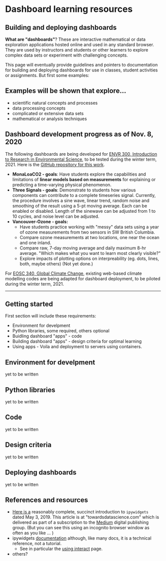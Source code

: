 # Dashboard learning resources

## Building and deploying dashboards

**What are "dashboards"**? These are interactive mathematical or data exploration applications hosted online and used in any standard browser. They are used by instructors and students or other learners to explore complex data sets or experiment with challenging concepts.

This page will eventually provide guidelines and pointers to documentation for building and deploying dashboards for use in classes, student activities or assignments. But first some examples:

## Examples will be shown that explore...

* scientific natural concepts and processes
* data processing concepts
* complicated or extensive data sets
* mathematical or analysis techniques

## Dashboard development progress as of Nov. 8, 2020

The following dashboards are being developed for [ENVR 300, Introduction to Research in Environmental Science](https://www.eoas.ubc.ca/academics/courses/envr300), to be tested during the winter term, 2021. Here is the [GitHub repository for this work](https://github.com/fhmjones/dashboards-envr300).
* **MonaLoaCO2 - goals**: Have students explore the capabilities and limitations of **linear models based on measurements** for explaining or predicting a time-varying physical phenomenon.
* **Three Signals - goals**: Demonstrate to students how various components can contribute to a complete timeseries signal. Currently, the procedure involves a sine wave, linear trend, random noise and smoothing of the result using a 5-pt moving average. Each can be enabled or disabled. Length of the sinewave can be adjusted from 1 to 10 cycles, and noise level can be adjusted.
* **Vancouver-Ozone - goals:**
  * Have students practice working with "messy" data sets using a year of ozone measurements from two sensors in SW British Columbia.
  * Compare ozone measurements at two locations, one near the ocean and one inland.
  * Compare raw, 7-day moving average and daily maximum 8-hr average. "Which makes what you want to learn most clearly visible?"
  * Explore impacts of plotting options on interpreability (eg. dots, lines, both, maybe others) (Not yet done.)

For [EOSC 340, Global Climate Change](https://www.eoas.ubc.ca/academics/courses/eosc340), existing web-based climate modelling codes are being adapted for dashboard deployment, to be piloted during the winter term, 2021.

---

## Getting started

First section will include these requirements:

* Environment for develpment
* Python libraries, some required, others optional
* Buidling dashboard "apps" - code
* Building dashboard "apps" - design criteria for optimal learning
* Using apps - Voila and deployment to servers using containers.

## Environment for develpment

yet to be written

## Python libraries

yet to be written

## Code

yet to be written

## Design criteria

yet to be written

## Deploying dashboards

yet to be written

## References and resources

* [Here is a](https://towardsdatascience.com/bring-your-jupyter-notebook-to-life-with-interactive-widgets-bc12e03f0916) reasonably complete, succinct introduction to `ipywidgets` dated May 3, 2019. This article is at "towardsdatascience.com" which is delivered as part of a subscription to the [Medium](https://medium.com/) digital publishing group. (But you can see this using an incognito browser window as often as you like ... )
* ipywidgets [documentation](https://ipywidgets.readthedocs.io/en/latest/) although, like many docs, it is a technical reference, not a tutorial. 
  * See in particular the [using interact](https://ipywidgets.readthedocs.io/en/latest/examples/Using%20Interact.html) page.
* others?
